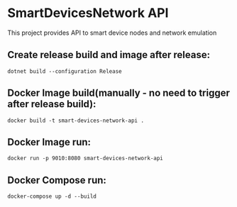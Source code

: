 # SmartDevicesNetwork API

This project provides API to smart device nodes and network emulation

## Create release build and image after release:

```
dotnet build --configuration Release
```

## Docker Image build(manually - no need to trigger after release build):

```
docker build -t smart-devices-network-api .
```

## Docker Image run:

```
docker run -p 9010:8080 smart-devices-network-api
```


## Docker Compose run:

```
docker-compose up -d --build
```